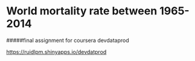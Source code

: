 # World mortality rate between 1965-2014

#####final assignment for coursera devdataprod



https://ruidlpm.shinyapps.io/devdatprod


